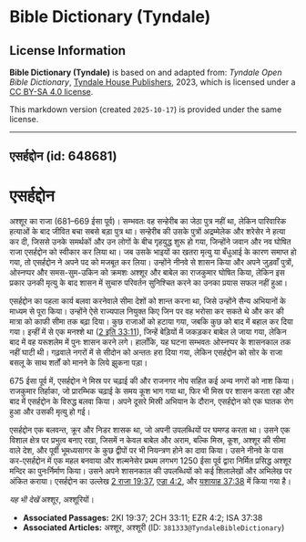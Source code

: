 # Bible Dictionary (Tyndale)

## License Information

**Bible Dictionary (Tyndale)** is based on and adapted from: _Tyndale Open Bible Dictionary_, [Tyndale House Publishers](https://tyndaleopenresources.com/), 2023, which is licensed under a [CC BY-SA 4.0 license](https://creativecommons.org/licenses/by-sa/4.0/legalcode.en).

This markdown version (created `2025-10-17`) is provided under the same license.



--------------------------------

## एसर्हद्दोन (id: 648681)

एसर्हद्दोन
==========

अश्शूर का राजा (681–669 ईसा पूर्व)। सम्भवतः वह सन्हेरीब का जेठा पुत्र नहीं था, लेकिन पारिवारिक हत्याओं के बाद जीवित बचा सबसे बड़ा पुत्र था। सन्हेरीब की उसके पुत्रों अद्रम्मेलेक और शरेसेर ने हत्या कर दी, जिससे उनके समर्थकों और उन लोगों के बीच गृहयुद्ध शुरू हो गया, जिन्होंने जवान और नव घोषित राजा एसर्हद्दोन को स्वीकार कर लिया था। जब उसके भाइयों का खतरा मृत्यु या बँधुआई के कारण समाप्त हो गया, तो एसर्हद्दोन ने अपने पद को मजबूत कर लिया। उन्होंने नीनवे से शासन किया और अपने जुड़वाँ पुत्रों, ओस्नप्पर और समस\-सुम\-उकिन को क्रमशः अश्शूर और बाबेल का राजकुमार घोषित किया, लेकिन इस प्रकार उनकी मृत्यु के बाद शासन में सुचारु परिवर्तन सुनिश्चित करने का उनका प्रयास सफल नहीं हुआ।

एसर्हद्दोन का पहला कार्य बलवा करनेवाले सीमा देशों को शान्त करना था, जिसे उन्होंने सैन्य अभियानों के माध्यम से पूरा किया। उन्होंने ऐसे राज्यपाल नियुक्त किए जिन पर वह भरोसा कर सकते थे और कर की मात्रा को काफी सीमा तक बढ़ा दिया। कुछ राजाओं को हटाया गया, जबकि कुछ को बाद में बहाल कर दिया गया। इन्हीं में से एक मनश्शे था ([2 इति 33:11](https://ref.ly/2Chr33:11)), जिन्हें बेड़ियों में जकड़कर बाबेल ले जाया गया, लेकिन बाद में वह यरूशलेम में पुनः शासन करने लगे। हालाँकि, यह घटना सम्भवतः ओस्नप्पर के शासनकाल तक नहीं घाटी थी। गढ़वाले नगरों में से सीदोन को अन्ततः हरा दिया गया, लेकिन एसर्हद्दोन को सोर के राजा बसलू के साथ शर्तों को मानने के लिये झुकना पड़ा।

675 ईसा पूर्व में, एसर्हद्दोन ने मिस्र पर चढ़ाई की और राजनगर नोप सहित कई अन्य नगरों को नाश किया। राजकुमार तिर्हाका, जो प्रारम्भिक चढ़ाई के समय कूश भाग गया था, फिर भी मिस्र पर शासन करता रहा और बाद में एसर्हद्दोन के विरुद्ध बलवा किया। अपने दूसरे मिस्री अभियान के दौरान, एसर्हद्दोन को एक घातक रोग हुआ और उसकी मृत्यु हो गई।

एसर्हद्दोन एक बलवन्त, क्रूर और निडर शासक था, जो अपनी उपलब्धियों पर घमण्ड करता था। उसने एक विशाल क्षेत्र पर प्रभुत्व बनाए रखा, जिसमें न केवल बाबेल और अराम, बल्कि मिस्र, कूश, अश्शूर की सीमा वाले देश, और पूर्वी भूमध्यसागर के कुछ द्वीपों पर भी नियन्त्रण होने का दावा किया। उसने नीनवे के पास कर\-एसर्हद्दोन में एक महल बनवाया और शल्मनेसेर प्रथम लगभग 1250 ईसा पूर्व द्वारा निर्मित प्रसिद्ध अश्शूर मन्दिर का पुनःर्निर्माण किया। उसने अपने शासनकाल की उपलब्धियों को कई शिलालेखों और अभिलेख पर अंकित कराया। एसर्हद्दोन का उल्लेख [2 राजा 19:37](https://ref.ly/2Kgs19:37), [एज्रा 4:2](https://ref.ly/Ezra4:2), और [यशायाह 37:38](https://ref.ly/Isa37:38) में किया गया है।

*यह भी देखें* अश्शूर, अश्शूरियों।

* **Associated Passages:** 2KI 19:37; 2CH 33:11; EZR 4:2; ISA 37:38
* **Associated Articles:** अश्शूर, अश्शूरी (ID: `381333@TyndaleBibleDictionary`)


